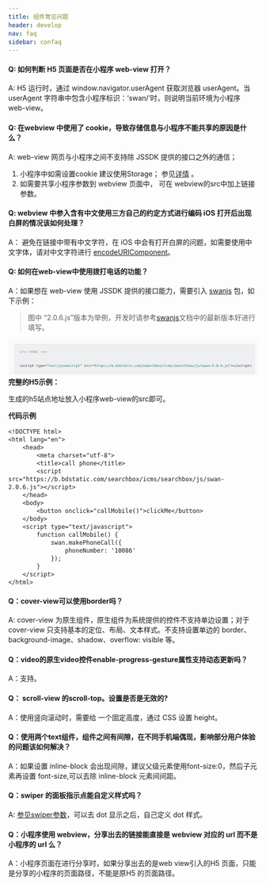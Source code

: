 ```yaml
---
title: 组件常见问题
header: develop
nav: faq
sidebar: confaq
---
```


#### Q: 如何判断 H5 页面是否在小程序 web-view 打开？

A: H5 运行时，通过 window.navigator.userAgent 获取浏览器 userAgent。当 userAgent 字符串中包含小程序标识：‘swan/’时，则说明当前环境为小程序 web-view。

#### Q: 在webview 中使用了 cookie，导致存储信息与小程序不能共享的原因是什么？

A: web-view 网页与小程序之间不支持除 JSSDK 提供的接口之外的通信； 
1. 小程序中如需设置cookie 建议使用Storage； 参见[详情](https://smartprogram.baidu.com/docs/develop/api/storage/save_process/) 。
2. 如需要共享小程序参数到 webview 页面中， 可在 webview的src中加上链接参数。


#### Q: webview 中参入含有中文使用三方自己的约定方式进行编码 iOS 打开后出现白屏的情况该如何处理？
A： 避免在链接中带有中文字符，在 iOS 中会有打开白屏的问题，如需要使用中文字体，请对中文字符进行 [encodeURIComponent](http://smartprogram.baidu.com/docs/develop/api/net_request/)。

#### Q: 如何在web-view中使用拨打电话的功能？
A：如果想在 web-view 使用 JSSDK 提供的接口能力，需要引入 [swanjs](/develop/component/open_web-view/) 包，如下示例：
> 图中 “2.0.6.js”版本为举例，开发时请参考[swanjs](/develop/component/open_web-view/)文档中的最新版本好进行填写。

![](../../../img/faq/webview.png)
**完整的H5示例：**

生成的h5站点地址放入小程序web-view的src即可。

**代码示例**

```
<!DOCTYPE html>
<html lang="en">
    <head>
        <meta charset="utf-8">
        <title>call phone</title>
        <script  src="https://b.bdstatic.com/searchbox/icms/searchbox/js/swan-2.0.6.js"></script>
    </head>
    <body>
        <button onclick="callMobile()">clickMe</button>
    </body>
    <script type="text/javascript">
        function callMobile() {
            swan.makePhoneCall({
                phoneNumber: '10086' 
            });
        }
    </script>
</html>
```
#### Q：cover-view可以使用border吗？ 

A: cover-view 为原生组件，原生组件为系统提供的控件不支持单边设置；对于 cover-view 只支持基本的定位、布局、文本样式。不支持设置单边的 border、background-image、shadow、overflow: visible 等。


#### Q：video的原生video控件enable-progress-gesture属性支持动态更新吗？ 

A：支持。

#### Q： scroll-view 的scroll-top。设置是否是无效的?

A：使用竖向滚动时，需要给 <scroll-view> 一个固定高度，通过 CSS 设置 height。

#### Q：使用两个text组件，组件之间有间隙，在不同手机端偶现，影响部分用户体验的问题该如何解决？

A：如果设置 inline-block 会出现间隙，建议父级元素使用font-size:0，然后子元素再设置 font-size,可以去除 inline-block 元素间间距。

####  Q：swiper 的面板指示点能自定义样式吗？

A: [参见swiper参数](/develop/component/view_swiper/)，可以去 dot 显示之后，自己定义 dot 样式。

#### Q：小程序使用 webview，分享出去的链接能直接是 webview 对应的 url 而不是小程序的 url 么？

A：小程序页面在进行分享时，如果分享出去的是web view引入的H5 页面，只能是分享的小程序的页面路径，不能是原H5 的页面路径。

